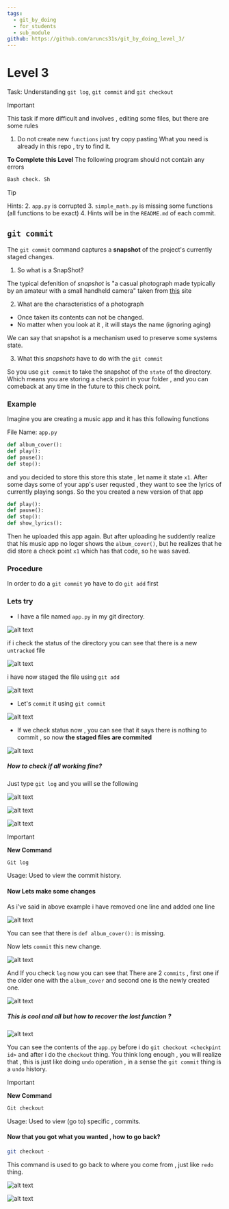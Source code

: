 ```yaml
---
tags:
  - git_by_doing
  - for_students
  - sub_module
github: https://github.com/aruncs31s/git_by_doing_level_3/
---
```

# Level 3

Task: Understanding `git log`, `git commit` and `git checkout`


>[!IMPORTANT] 
> This task if more difficult and involves , editing some files, but there are some rules 
>1. Do not create new `functions` just try copy pasting
> What you need is already in this repo , try to find it.
> 
> **To Complete this Level**
>The following program should not contain any errors 
>```bash
>Bash check. Sh
>```

>[!TIP]
> Hints: 
> 2. `app.py` is corrupted 
> 3. `simple_math.py` is missing some functions (all functions to be exact)
> 4. Hints will be in the `README.md` of each commit.





## `git commit`
The `git commit` command captures a **snapshot** of the project's currently staged changes.

1. So what is a SnapShot?

The typical defenition of *snapshot* is "a casual photograph made typically by an amateur with a small handheld camera" taken from [this](https://www.merriam-webster.com/dictionary/snapshot) site

2. What are the characteristics of a photograph
- Once taken its contents can not be changed.
- No matter when you look at it , it will stays the name (ignoring aging)

We can say that snapshot is a mechanism used to preserve some systems state.

  

3. What this *snapshots* have to do with the `git commit`

So you use `git commit` to take the snapshot of the `state` of the directory. Which means you are storing a check point in your folder , and you can comeback at any time in the future to this check point.

### Example

Imagine you are creating a music app and it has this following functions

File Name: `app.py`
```python
def album_cover():
def play():
def pause():
def stop():
```

and you decided to store this store this state , let name it state `x1`.
After some days some of your app's user requsted , they want to see the lyrics of currently playing songs. So the you created a new version of that app

```python
def play():
def pause():
def stop():
def show_lyrics():
```

Then he uploaded this app again. But after uploading he suddently realize that his music app no loger shows the `album_cover()`, but he realizes that he did store a check point `x1` which has that code, so he was saved.

### Procedure

In order to do a `git commit` yo have to do `git add` first

### Lets try
- I have a file named `app.py` in my git directory.

![alt text](imgs_for_3/image-1.png)

if i check the status of the directory you can see that there is a new `untracked` file

![alt text](imgs_for_3/image-2.png)

i have now staged the file using `git add`

![alt text](imgs/image-3.png)

- Let's `commit` it using `git commit`

![alt text](imgs_for_3/image-4.png)

- If we check status now , you can see that it says there is nothing to commit , so now **the staged files are commited**

![alt text](imgs_for_3/image-5.png)


##### How to check if all working fine?

Just type `git log` and you will se the following


![alt text](imgs_for_3/image-7.png)

![alt text](imgs_for_3/image-6.png)


![alt text](imgs_for_3/image-8.png)

>[!IMPORTANT]
> **New Command**
> ```bash
> Git log
> ```
> Usage: Used to view the commit history.

#### Now Lets make some changes

As i've said in above example i have removed one line and added one line

![alt text](imgs_for_3/image-9.png)

You can see that there is `def album_cover():` is missing.

Now lets `commit` this new change.

![alt text](imgs_for_3/image-10.png)

And If you check `log` now you can see that There are 2 `commits` , first one if the older one with the `album_cover` and second one is the newly created one.

![alt text](imgs_for_3/image-11.png)


##### This is cool and all but how to recover the lost function ?

![alt text](imgs_for_3/image-12.png)

You can see the contents of the `app.py` before i do `git checkout <checkpint id>` and after i do the `checkout` thing. You think long enough , you will realize that , this is just like doing `undo` operation , in a sense the `git commit` thing is a `undo` history.

>[!IMPORTANT]
> **New Command**
> ```bash
> Git checkout
> ```
> Usage: Used to view (go to) specific , commits.

#### Now that you got what you wanted , how to go back?


```bash
git checkout -
```
This command is used to go back to where you come from , just like `redo` thing.

![alt text](imgs_for_3/image-13.png)

![alt text](imgs_for_3/image-14.png)